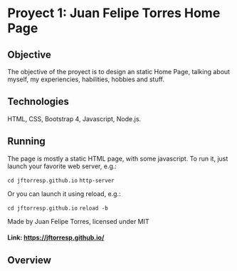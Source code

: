 # Proyect 1: Juan Felipe Torres Home Page
## Objective <br>
The objective of the proyect is to design an static Home Page, talking about myself, my experiencies, habilities, hobbies and stuff. <br>
## Technologies <br>
HTML, CSS, Bootstrap 4, Javascript, Node.js.
## Running

The page is mostly a static HTML page, with some javascript. To run it, just launch your favorite web server, e.g.:
 
 `cd jftorresp.github.io`
 `http-server`
 
 Or you can launch it using reload, e.g.:
 
 `cd jftorresp.github.io`
 `reload -b`
  
 Made by Juan Felipe Torres, licensed under MIT
 #### Link: https://jftorresp.github.io/

## Overview

